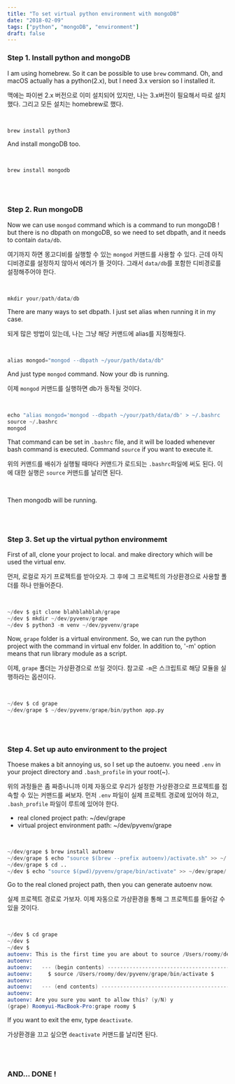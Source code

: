 ```yaml
---
title: "To set virtual python environment with mongoDB"
date: "2018-02-09"
tags: ["python", "mongoDB", "environment"]
draft: false
---
```


### Step 1. Install python and mongoDB

I am using homebrew. So it can be possible to use `brew` command. Oh, and macOS actually has a python(2.x), but I need 3.x version so I installed it.

맥에는 파이썬 2.x 버전으로 이미 설치되어 있지만, 나는 3.x버전이 필요해서 따로 설치했다. 그리고 모든 설치는 homebrew로 했다.

<br />

```s
brew install python3
```

And install mongoDB too.

<br />

```s
brew install mongodb
```

<br /><br />

### Step 2. Run mongoDB

Now we can use `mongod` command which is a command to run mongoDB ! but there is no dbpath on mongoDB, so we need to set dbpath, and it needs to contain `data/db`.

여기까지 하면 몽고디비를 실행할 수 있는 `mongod` 커맨드를 사용할 수 있다. 근데 아직 디비경로를 설정하지 않아서 에러가 뜰 것이다. 그래서 `data/db`를 포함한 디비경로를 설정해주어야 한다.

<br />

```s
mkdir your/path/data/db
```

There are many ways to set dbpath. I just set alias when running it in my case.

되게 많은 방법이 있는데, 나는 그냥 해당 커맨드에 alias를 지정해줬다.

<br />

```s
alias mongod="mongod --dbpath ~/your/path/data/db"
```

And just type `mongod` command. Now your db is running.

이제 `mongod` 커맨드를 실행하면 db가 동작될 것이다.

<br />

```s
echo "alias mongod='mongod --dbpath ~/your/path/data/db' > ~/.bashrc
source ~/.bashrc
mongod
```

That command can be set in `.bashrc` file, and it will be loaded whenever bash command is executed. Command `source` if you want to execute it.
<br />

위의 커맨드를 배쉬가 실행될 때마다 커맨드가 로드되는 `.bashrc`파일에 써도 된다. 이에 대한 실행은 `source` 커맨드를 날리면 된다.

<br />

Then mongodb will be running.

<br /><br />

### Step 3. Set up the virtual python environmemt

First of all, clone your project to local. and make directory which will be used the virtual env.

먼저, 로컬로 자기 프로젝트를 받아오자. 그 후에 그 프로젝트의 가상환경으로 사용할 폴더를 하나 만들어준다.

<br />

```s
~/dev $ git clone blahblahblah/grape
~/dev $ mkdir ~/dev/pyvenv/grape
~/dev $ python3 -m venv ~/dev/pyvenv/grape
```

Now, `grape` folder is a virtual environment. So, we can run the python project with the command in virtual env folder. In addition to, '-m' option means that run library module as a script.

이제, `grape` 폴더는 가상환경으로 쓰일 것이다. 참고로 `-m`은 스크립트로 해당 모듈을 실행하라는 옵션이다.

<br />

```s
~/dev $ cd grape
~/dev/grape $ ~/dev/pyvenv/grape/bin/python app.py
```

<br /><br />

### Step 4. Set up auto environment to the project

Thoese makes a bit annoying us, so I set up the autoenv. you need `.env` in your project directory and `.bash_profile` in your root(~).

위의 과정들은 좀 짜증나니까 이제 자동으로 우리가 설정한 가상환경으로 프로젝트를 접속할 수 있는 커맨드를 써보자. 먼저 `.env` 파일이 실제 프로젝트 경로에 있어야 하고, `.bash_profile` 파일이 루트에 있어야 한다.

- real cloned project path: ~/dev/grape
- virtual project environment path: ~/dev/pyvenv/grape

<br />

```s
~/dev/grape $ brew install autoenv
~/dev/grape $ echo "source $(brew --prefix autoenv)/activate.sh" >> ~/.bash_profile
~/dev/grape $ cd ..
~/dev $ echo "source $(pwd)/pyvenv/grape/bin/activate" >> ~/dev/grape/.env
```

Go to the real cloned project path, then you can generate autoenv now.

실제 프로젝트 경로로 가보자. 이제 자동으로 가상환경을 통해 그 프로젝트를 들어갈 수 있을 것이다.

<br />

```s
~/dev $ cd grape
~/dev $
~/dev $
autoenv: This is the first time you are about to source /Users/roomy/dev/grape/.env:
autoenv:
autoenv:   --- (begin contents) ---------------------------------------
autoenv:     $ source /Users/roomy/dev/pyvenv/grape/bin/activate $
autoenv:
autoenv:   --- (end contents) -----------------------------------------
autoenv:
autoenv: Are you sure you want to allow this? (y/N) y
(grape) Roomyui-MacBook-Pro:grape roomy $
```

If you want to exit the env, type `deactivate`.

가상환경을 끄고 싶으면 `deactivate` 커맨드를 날리면 된다.

<br /><br />

### AND... DONE !

